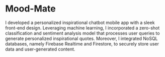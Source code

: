 # Mood-Mate
I developed a personalized inspirational chatbot mobile app with a sleek front-end design. Leveraging machine learning, I incorporated a zero-shot classification and sentiment analysis model that processes user queries to generate personalized inspirational quotes. Moreover, I integrated NoSQL databases, namely Firebase Realtime and Firestore, to securely store user data and user-generated content.
